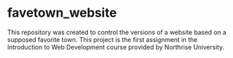 # favetown_website
This repository was created to control the versions of a website based on a supposed favorite town. This project is the first assignment in the Introduction to Web Development course provided by Northrise University.
